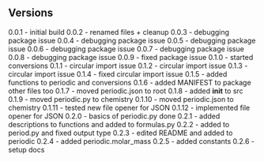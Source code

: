## Versions

0.0.1 - initial build
0.0.2 - renamed files + cleanup
0.0.3 - debugging package issue
0.0.4 - debugging package issue
0.0.5 - debugging package issue
0.0.6 - debugging package issue
0.0.7 - debugging package issue
0.0.8 - debugging package issue
0.0.9 - fixed package issue
0.1.0 - started conversions
0.1.1 - circular import issue
0.1.2 - circular import issue
0.1.3 - circular import issue
0.1.4 - fixed circular import issue
0.1.5 - added functions to periodic and conversions
0.1.6 - added MANIFEST to package other files too
0.1.7 - moved periodic.json to root
0.1.8 - added __init__ to src
0.1.9 - moved periodic.py to chemistry
0.1.10 - moved periodic.json to chemistry
0.1.11 - tested new file opener for JSON
0.1.12 - implemented file opener for JSON
0.2.0 - basics of periodic.py done
0.2.1 - added descriptions to functions and added to formulas.py
0.2.2 - added to period.py and fixed output type
0.2.3 - edited README and added to periodic
0.2.4 - added periodic.molar_mass
0.2.5 - added constants
0.2.6 - setup docs